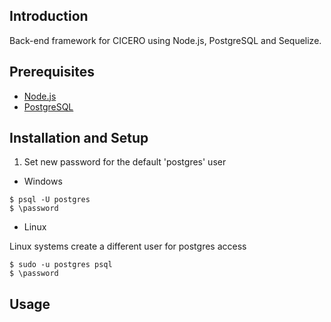 ## Introduction

Back-end framework for CICERO using Node.js, PostgreSQL and Sequelize.

## Prerequisites

* [Node.js](https://nodejs.org/en/)
* [PostgreSQL](https://www.postgresql.org/)

## Installation and Setup

1. Set new password for the default 'postgres' user

* Windows
```
$ psql -U postgres
$ \password

```

* Linux

Linux systems create a different user for postgres access

```
$ sudo -u postgres psql 
$ \password
```

## Usage

